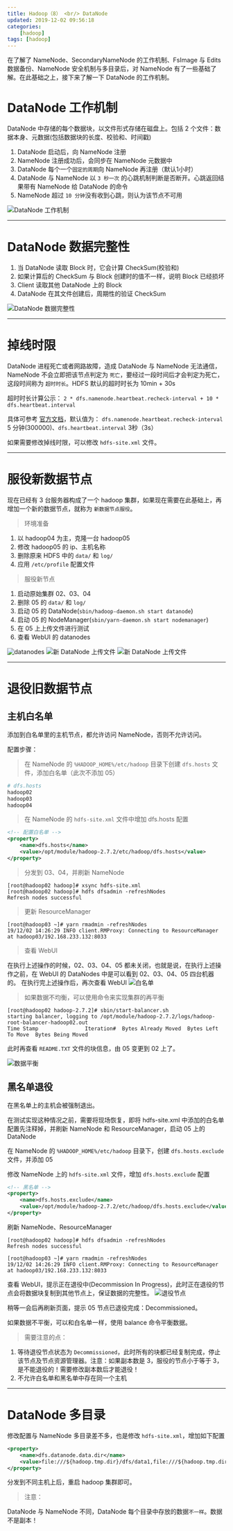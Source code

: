 ```yaml
---
title: Hadoop（8） <br/> DataNode
updated: 2019-12-02 09:56:18
categories:
    [hadoop]
tags: [hadoop]
---
```


在了解了 NameNode、SecondaryNameNode 的工作机制、FsImage 与 Edits 数据备份、NameNode 安全机制与多目录后，对 NameNode 有了一些基础了解。在此基础之上，接下来了解一下 DataNode 的工作机制。

<!-- more -->

# DataNode 工作机制

DataNode 中存储的每个数据块，以文件形式存储在磁盘上。包括 2 个文件：数据本身、元数据(包括数据块的长度、校验和、时间戳)

1. DataNode 启动后，向 NameNode 注册
2. NameNode 注册成功后，会同步在 NameNode 元数据中
3. DataNode 每个一个`固定的周期`向 NameNode 再注册（默认1小时）
4. DataNode 与 NameNode 以 `3 秒一次` 的心跳机制判断是否断开。心跳返回结果带有 NameNode 给 DataNode 的命令
5. NameNode 超过 `10 分钟`没有收到心跳，则认为该节点不可用

![DataNode 工作机制](/images/hadoop/client/datanode-work.png)

---

# DataNode 数据完整性

1. 当 DataNode 读取 Block 时，它会计算 CheckSum(校验和)
2. 如果计算后的 CheckSum 与 Block 创建时的值不一样，说明 Block 已经损坏
3. Client 读取其他 DataNode 上的 Block
4. DataNode 在其文件创建后，周期性的验证 CheckSum

![DataNode 数据完整性](/images/hadoop/client/check-sum.png)

---

# 掉线时限

DataNode 进程死亡或者网路故障，造成 DataNode 与 NameNode 无法通信，NameNode 不会立即把该节点判定为 `死亡`，要经过一段时间后才会判定为死亡，这段时间称为 `超时时长`。HDFS 默认的超时时长为 10min + 30s

超时时长计算公示： `2 * dfs.namenode.heartbeat.recheck-interval + 10 * dfs.heartbeat.interval`

具体可参考 [官方文档](https://hadoop.apache.org/docs/stable/hadoop-project-dist/hadoop-hdfs/hdfs-default.xml)，默认值为： `dfs.namenode.heartbeat.recheck-interval` 5 分钟(300000)、`dfs.heartbeat.interval` 3秒（3s）

如果需要修改掉线时限，可以修改 `hdfs-site.xml` 文件。

---

# 服役新数据节点

现在已经有 3 台服务器构成了一个 hadoop 集群，如果现在需要在此基础上，再增加一个新的数据节点，就称为 `新数据节点服役`。

> 环境准备

1. 以 hadoop04 为主，克隆一台 hadoop05
2. 修改 hadoop05 的 ip、主机名称
3. 删除原来 HDFS 中的 `data/` 和 `log/`
4. 应用 `/etc/profile` 配置文件

> 服役新节点

1. 启动原始集群 02、03、04 
2. 删除 05 的 `data/` 和 `log/`
3. 启动 05 的 DataNode(`sbin/hadoop-daemon.sh start datanode`)
4. 启动 05 的 NodeManager(`sbin/yarn-daemon.sh start nodemanager`)
5. 在 05 上上传文件进行测试
6. 查看 WebUI 的 datanodes

![datanodes](/images/hadoop/client/datanodes.png)
![新 DataNode 上传文件](/images/hadoop/client/05-upload-file.png)
![新 DataNode 上传文件](/images/hadoop/client/05-file-block.png)

---

# 退役旧数据节点

## 主机白名单

添加到白名单里的主机节点，都允许访问 NameNode，否则不允许访问。

配置步骤：
> 在 NameNode 的 `%HADOOP_HOME%/etc/hadoop` 目录下创建 `dfs.hosts` 文件，添加白名单（此次不添加 05）
```sh
# dfs.hosts
hadoop02
hadoop03
hadoop04
```

> 在 NameNode 的 `hdfs-site.xml` 文件中增加 dfs.hosts 配置

```xml
<!-- 配置白名单 -->
<property>
    <name>dfs.hosts</name>
    <value>/opt/module/hadoop-2.7.2/etc/hadoop/dfs.hosts</value>
</property>
```

> 分发到 03、04，并刷新 NameNode

```
[root@hadoop02 hadoop]# xsync hdfs-site.xml
[root@hadoop02 hadoop]# hdfs dfsadmin -refreshNodes
Refresh nodes successful
```

> 更新 ResourceManager

```
[root@hadoop03 ~]# yarn rmadmin -refreshNodes
19/12/02 14:26:29 INFO client.RMProxy: Connecting to ResourceManager at hadoop03/192.168.233.132:8033
```

> 查看 WebUI

在执行上述操作的时候，02、03、04、05 都未关闭，也就是说，在执行上述操作之前，在 WebUI 的 DataNodes 中是可以看到 02、03、04、05 四台机器的。
在执行完上述操作后，再次查看 WebUI
![白名单](/images/hadoop/client/white-list.png)

> 如果数据不均衡，可以使用命令来实现集群的再平衡

```
[root@hadoop02 hadoop-2.7.2]# sbin/start-balancer.sh 
starting balancer, logging to /opt/module/hadoop-2.7.2/logs/hadoop-root-balancer-hadoop02.out
Time Stamp               Iteration#  Bytes Already Moved  Bytes Left To Move  Bytes Being Moved
```

此时再查看 `README.TXT` 文件的块信息，由 05 变更到 02 上了。

![数据平衡](/images/hadoop/client/data-balance.png)

## 黑名单退役

在黑名单上的主机会被强制退出。

在测试实现这种情况之前，需要将现场恢复，即将 hdfs-site.xml 中添加的白名单配置先注释掉，并刷新 NameNode 和 ResourceManager，启动 05 上的 DataNode

在 NameNode 的 `%HADOOP_HOME%/etc/hadoop` 目录下，创建 `dfs.hosts.exclude` 文件，并添加 05

修改 NameNode 上的 `hdfs-site.xml` 文件，增加 `dfs.hosts.exclude` 配置

```xml
<!-- 黑名单 -->
<property>
    <name>dfs.hosts.exclude</name>
    <value>/opt/module/hadoop-2.7.2/etc/hadoop/dfs.hosts.exclude</value>
</property>
```

刷新 NameNode、ResourceManager
```
[root@hadoop02 hadoop]# hdfs dfsadmin -refreshNodes
Refresh nodes successful

[root@hadoop03 ~]# yarn rmadmin -refreshNodes
19/12/02 14:26:29 INFO client.RMProxy: Connecting to ResourceManager at hadoop03/192.168.233.132:8033
```

查看 WebUI，提示正在退役中(Decommission In Progress)，此时正在退役的节点会将数据块复制到其他节点上，保证数据的完整性。
![退役节点](/images/hadoop/client/decommission.png)

稍等一会后再刷新页面，提示 05 节点已退役完成：Decommissioned。

如果数据不平衡，可以和白名单一样，使用 balance 命令平衡数据。

> 需要注意的点：

1. 等待退役节点状态为 `Decommissioned`，此时所有的块都已经复制完成，停止该节点及节点资源管理器。注意：如果副本数是 3，服役的节点小于等于 3，是不能退役的！需要修改副本数后才能退役！
2. 不允许白名单和黑名单中存在同一个主机


---

# DataNode 多目录 

修改配置与 NameNode 多目录差不多，也是修改 `hdfs-site.xml`，增加如下配置
```xml
<property>
    <name>dfs.datanode.data.dir</name>
    <value>file:///${hadoop.tmp.dir}/dfs/data1,file:///${hadoop.tmp.dir}/dfs/data2</value>
</property>
```

分发到不同主机上后，重启 hadoop 集群即可。

> 注意：

DataNode 与 NameNode 不同，DataNode 每个目录中存放的数据`不一样`。数据不是副本！


